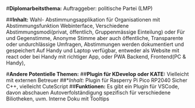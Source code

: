 #**Diplomarbeitsthema:**
Auftraggeber: politische Partei (LMP)

##**Inhalt:**
Wahl- Abstimmungsapplikation für Organisationen mit Abstimmungsfunktion
Webinterface, 
Verschiedene Abstimmungsmodi(privat, öffentlich, Gruppenmässige Einteilung) oder Für und Gegenstimme, Anonyme Stimme aber auch öffentliche, Transparente oder undurchlässige Umfragen, 
Abstimmungen werden dokumentiert und gespeichert
Auf Handy und Laptop verfügbar, entweder als Website mit react oder bei Handy mit richtiger App, oder PWA
Backend, Frontend(PC & Handy),


#**Andere Potentielle Themen:**
##**Plugin für KDevelop oder KATE:**
Vielleicht mit externen Betreuer
##**Inhalt:*
Plugin für Rasperry Pi Pico RP2040
Sicher C++,  vielleicht CuteScript
##**Funktionen:**
Es gibt ein Plugin für VSCode, davon abschauen
Autoverfolständigung spezifisch für verschiedene Biliotheken, uvm.
Interne Doku mit Tooltips

